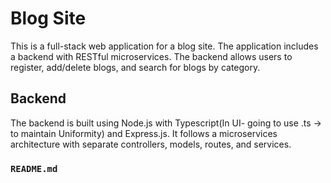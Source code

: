 # Blog Site

This is a full-stack web application for a blog site. The application includes a backend with RESTful microservices. The backend allows users to register, add/delete blogs, and search for blogs by category.

## Backend

The backend is built using Node.js with Typescript(In UI- going to use .ts -> to maintain Uniformity) and Express.js. It follows a microservices architecture with separate controllers, models, routes, and services.

### `README.md`